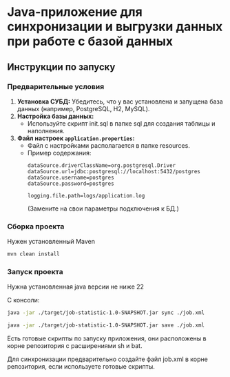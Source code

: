 # Java-приложение для синхронизации и выгрузки данных при работе с базой данных

## Инструкции по запуску

### Предварительные условия

1.  **Установка СУБД:** Убедитесь, что у вас установлена и запущена база данных (например, PostgreSQL, H2, MySQL).
2.  **Настройка базы данных:**
    * Используйте скрипт init.sql в папке sql для создания таблицы и наполнения.
3.  **Файл настроек `application.properties`:**
    * Файл с настройками располагается в папке resources.
    * Пример содержания:
        ```properties
        dataSource.driverClassName=org.postgresql.Driver
        dataSource.url=jdbc:postgresql://localhost:5432/postgres
        dataSource.username=postgres
        dataSource.password=postgres
        
        logging.file.path=logs/application.log
        ```
      (Замените на свои параметры подключения к БД.)

### Сборка проекта
Нужен установленный Maven
```bash
mvn clean install
```

### Запуск проекта
Нужна установленная java версии не ниже 22

С консоли:
```bash
java -jar ./target/job-statistic-1.0-SNAPSHOT.jar sync ./job.xml
```
```bash
java -jar ./target/job-statistic-1.0-SNAPSHOT.jar save ./job.xml
```

Есть готовые скрипты по запуску приложения, они расположены в корне репозитория с расширениями sh и bat.

Для синхронизации предварительно создайте файл job.xml в корне репозитория, если используете готовые скрипты.
